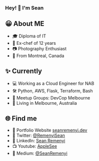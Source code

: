 ### Hey! 👋 I'm Sean


## 😀 About ME
 - 🎓 Diploma of IT
 - 🔪 Ex-chef of 12 years
 - 📷 Photography Enthusiast
 - 🍁 From Montreal, Canada

## ✨ Currently
 - 💻 Working as a Cloud Engineer for NAB
 - 🛠 Python, AWS, Flask, Terraform, Bash
 - 🔗 Meetup Groups: DevCop Melbourne
 - 🐊 Living in Melbourne, Australia

## 🌐 Find me
- 📂 Portfolio Website [seanremenyi.dev](seanremenyi.dev)
- 🐤 Twitter: [@RemenyiSean](https://twitter.com/RemenyiSean)
- 👥 LinkedIn: [Sean Remenyi](https://www.linkedin.com/in/sean-remenyi)
- 📺 Youtube: [AppleSee](https://www.youtube.com/channel/UC0-KQv4V0leOmu5HLceCZDA)
- 📓 Medium: [@SeanRemenyi](https://sean-remenyi.medium.com/)
